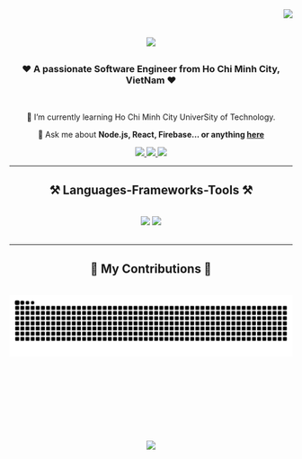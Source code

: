 <img align="right" src="https://visitor-badge.laobi.icu/badge?page_id=LeNguyenYenNhi2812.LeNguyenYenNhi2812" />

<h1 align="center">
    <img src="https://readme-typing-svg.herokuapp.com/?font=Righteous&size=35&center=true&vCenter=true&width=500&height=70&duration=4000&lines=Hi+There!+👋;+I'm+YenNhi!;" />
</h1>

<h3 align="center"> ❤️ A passionate Software Engineer from Ho Chi Minh City, VietNam ❤️</h3>

<br/>

<div align="center">
 
 
 
 🌱 I’m currently learning Ho Chi Minh City UniverSity of Technology.

💬 Ask me about **Node.js, React, Firebase... or anything [here](https://github.com/LeNguyenYenNhi2812/LeNguyenYenNhi2812/issues)**



 </div>
 
<div align="center"> 
  <a href="mailto:lenguyenyennhi2004@gmail.com">
    <img src="https://img.shields.io/badge/Gmail-333333?style=for-the-badge&logo=gmail&logoColor=red" />
  </a>
  <a href="https://linkedin.com/in/nhi-lê-nguyễn-yến-a5240a276" target="_blank">
    <img src="https://img.shields.io/badge/LinkedIn-0077B5?style=for-the-badge&logo=linkedin&logoColor=white" target="_blank" />
  </a>
  <a href="https://LeNguyenYenNhi2812.github.io" target="_blank">
     <img src="https://img.shields.io/badge/Portfolio-FF5722?style=for-the-badge&logo=todoist&logoColor=white" target="_blank" /> <!-- sqlite, safari, google-chrome are other good icon options -->
  </a>
</div>

 <hr/>
 
<h2 align="center">⚒️ Languages-Frameworks-Tools ⚒️</h2>
<br/>
<div align="center">
    <img src="https://skillicons.dev/icons?i=react,bootstrap,html,css,vscode,github,figma,tailwind,git,r" />
    <img src="https://skillicons.dev/icons?i=nodejs,python,javascript,typescript,express,firebase,mongodb,c,nextjs" /><br>
</div>

<br/>
<hr/>

<div align="center">
  <h2>🐍 My Contributions 🐍</h2>
  <br>

   <img alt="snake eating my contributions" src="https://raw.githubusercontent.com/LeNguyenYenNhi2812/LeNguyenYenNhi2812/output/github-contribution-grid-snake.svg" />
  
  <br/><br/><br/>
</div>



<br/>

<h1 align="center">
    <img src="https://readme-typing-svg.herokuapp.com/?font=Righteous&size=35&center=true&vCenter=true&width=500&height=70&duration=4000&lines=Contact+Me!+👋;" />
</h1>


<br/>
